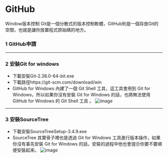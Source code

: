 # GitHub
Window版本控制
Git是一個分散式的版本控制軟體，GitHub則是一個存放Git的空間，也就是讓你放置程式原始碼的地方。

### 1 GitHub申請


***
### 2 安裝Git for windows
* 下載安裝Git-2.38.0-64-bit.exe
* 下載路徑https://git-scm.com/download/win
* GitHub for Windows 內建了一個 Git Shell 工具，這工具會用到 Git for Windows，所以如果你沒有安裝 Git for Windows 的話，也將無法使用 GitHub for Windows 的 Git Shell 工具 。
![image](https://user-images.githubusercontent.com/114964065/196066018-136caf88-4062-491e-8941-36d38ab11cd8.png)

***
### 3 安裝SourceTree
* 下載安裝SourceTreeSetup-3.4.9.exe
* SourceTree 其實骨子裡也是透過 Git for Windows 工具進行版本操作，如果你沒有事先安裝 Git for Windows 的話，安裝的過程中他也會提示你要不要順便安裝起來。
![image](https://user-images.githubusercontent.com/114964065/196066339-595f7071-73da-4725-b46d-fcc41a940327.png)

